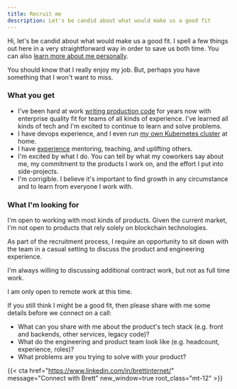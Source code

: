 ```yaml
---
title: Recruit me
description: Let's be candid about what would make us a good fit
---
```


Hi, let's be candid about what would make us a good fit. I spell a few things
out here in a very straightforward way in order to save us both time. You can
also [learn more about me personally](/about).

You should know that I really enjoy my job. But, perhaps you have something that
I won't want to miss.

### What you get

- I've been hard at work
  [writing production code](https://github.com/brettinternet) for years now with
  enterprise quality fit for teams of all kinds of experience. I've learned all
  kinds of tech and I'm excited to continue to learn and solve problems.
- I have devops experience, and I even run [my own Kubernetes cluster](/homelab)
  at home.
- I have [experience](https://go.gardiner.cloud/resume) mentoring, teaching, and
  uplifting others.
- I'm excited by what I do. You can tell by what my coworkers say about me, my
  commitment to the products I work on, and the effort I put into side-projects.
- I'm corrigible. I believe it's important to find growth in any circumstance
  and to learn from everyone I work with.

### What I'm looking for

I'm open to working with most kinds of products. Given the current market, I'm
not open to products that rely solely on blockchain technologies.

As part of the recruitment process, I require an opportunity to sit down with
the team in a casual setting to discuss the product and engineering experience.

I'm always willing to discussing additional contract work, but not as full time
work.

I am only open to remote work at this time.

If you still think I might be a good fit, then please share with me some details
before we connect on a call:

- What can you share with me about the product's tech stack (e.g. front and
  backends, other services, legacy code)?
- What do the engineering and product team look like (e.g. headcount,
  experience, roles)?
- What problems are you trying to solve with your product?

{{< cta href="https://www.linkedin.com/in/brettinternet/" message="Connect with Brett" new_window=true root_class="mt-12" >}}
